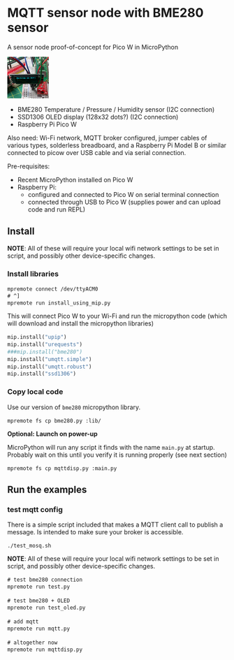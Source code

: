 # MQTT sensor node with BME280 sensor

A sensor node proof-of-concept for Pico W in MicroPython

![video of display when starting up](bootup.gif)

 - BME280 Temperature / Pressure / Humidity sensor (I2C connection)
 - SSD1306 OLED display (128x32 dots?) (I2C connection)
 - Raspberry Pi Pico W

 Also need: Wi-Fi network, MQTT broker configured, jumper cables of various types, solderless breadboard, and a Raspberry Pi Model B or similar connected to picow over USB cable and via serial connection.

Pre-requisites:
 - Recent MicroPython installed on Pico W
 - Raspberry Pi:
   - configured and connected to Pico W on serial terminal connection
   - connected through USB to Pico W (supplies power and can upload code and run REPL)


## Install

**NOTE**: All of these will require your local wifi network settings to be set in script, and possibly other device-specific changes.

### Install libraries

```
mpremote connect /dev/ttyACM0
# ^]
mpremote run install_using_mip.py
```

This will connect Pico W to your Wi-Fi and run the micropython code (which will download and install the micropython libraries)

```python
mip.install("upip")
mip.install("urequests")
###mip.install("bme280")
mip.install("umqtt.simple")
mip.install("umqtt.robust")
mip.install("ssd1306")
```

### Copy local code

Use our version of `bme280` micropython library.

```shell
mpremote fs cp bme280.py :lib/
```

**Optional: Launch on power-up**

MicroPython will run any script it finds with the name `main.py` at startup. Probably wait on this until you verify it is running properly (see next section)

```shell
mpremote fs cp mqttdisp.py :main.py
```

## Run the examples

### test mqtt config

There is a simple script included that makes a MQTT client call to publish a message. Is intended to make sure your broker is accessible.

```shell
./test_mosq.sh
```

**NOTE**: All of these will require your local wifi network settings to be set in script, and possibly other device-specific changes.


```shell
# test bme280 connection
mpremote run test.py

# test bme280 + OLED
mpremote run test_oled.py

# add mqtt
mpremote run mqtt.py

# altogether now
mpremote run mqttdisp.py
```
